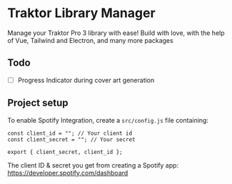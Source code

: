 # Traktor Library Manager

Manage your Traktor Pro 3 library with ease! Build with love, with the help of Vue, Tailwind and Electron, and many more packages

## Todo

-   [ ] Progress Indicator during cover art generation

## Project setup

To enable Spotify Integration, create a `src/config.js` file containing:

```
const client_id = ""; // Your client id
const client_secret = ""; // Your secret

export { client_secret, client_id };
```

The client ID & secret you get from creating a Spotify app:
https://developer.spotify.com/dashboard
